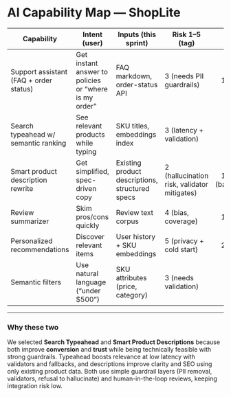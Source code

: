 # AI Capability Map — ShopLite

| Capability | Intent (user) | Inputs (this sprint) | Risk 1–5 (tag) | p95 ms | Est. cost/action | Fallback | Selected |
|---|---|---|---|---:|---:|---|:---:|
| Support assistant (FAQ + order status) | Get instant answer to policies or “where is my order” | FAQ markdown, order-status API | 3 (needs PII guardrails) | 1200 | $0.015 | FAQ page / human agent | |
| Search typeahead w/ semantic ranking | See relevant products while typing | SKU titles, embeddings index | 3 (latency + validation) | 300 | $0.003 | Keyword typeahead | ✅ |
| Smart product description rewrite | Get simplified, spec-driven copy | Existing product descriptions, structured specs | 2 (hallucination risk, validator mitigates) | 1500 (batch) | $0.010 | Original copy | ✅ |
| Review summarizer | Skim pros/cons quickly | Review text corpus | 4 (bias, coverage) | 1800 | $0.012 | Show raw reviews | |
| Personalized recommendations | Discover relevant items | User history + SKU embeddings | 5 (privacy + cold start) | 2000 | $0.020 | Generic bestsellers | |
| Semantic filters | Use natural language (“under $500”) | SKU attributes (price, category) | 3 (needs validation) | 400 | $0.004 | Keyword filters | |

---

### Why these two

We selected **Search Typeahead** and **Smart Product Descriptions** because both improve **conversion** and **trust** while being technically feasible with strong guardrails. Typeahead boosts relevance at low latency with validators and fallbacks, and descriptions improve clarity and SEO using only existing product data. Both use simple guardrail layers (PII removal, validators, refusal to hallucinate) and human-in-the-loop reviews, keeping integration risk low.

